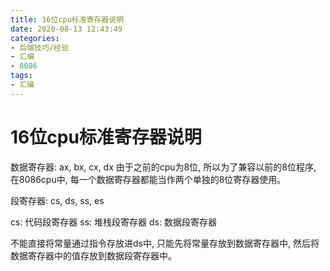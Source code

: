 ```yaml
---
title: 16位cpu标准寄存器说明
date: 2020-08-13 12:43:49
categories:
- 后端技巧/经验
- 汇编
- 8086
tags:
- 汇编
---
```


# 16位cpu标准寄存器说明

数据寄存器:
ax, bx, cx, dx
由于之前的cpu为8位, 所以为了兼容以前的8位程序, 在8086cpu中, 每一个数据寄存器都能当作两个单独的8位寄存器使用。

段寄存器:
cs, ds, ss, es

cs: 代码段寄存器 ss: 堆栈段寄存器 ds: 数据段寄存器

不能直接将常量通过指令存放进ds中, 只能先将常量存放到数据寄存器中, 然后将数据寄存器中的值存放到数据段寄存器中。
